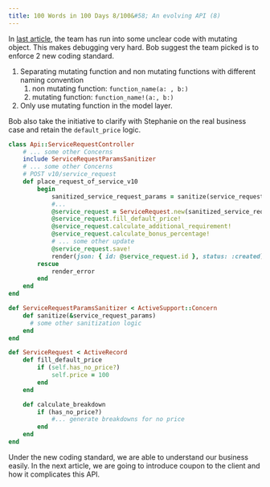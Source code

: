 ```yaml
---
title: 100 Words in 100 Days 8/100&#58; An evolving API (8)
---
```


In [last article](2019/11/18/100-words-in-100-days-7-an-evolving-api-7.html), the team has run into some unclear code with mutating object. This makes debugging very hard. Bob suggest the team picked is to enforce 2 new coding standard.

1. Separating mutating function and non mutating functions with different naming convention
    1. non mutating function: `function_name(a: , b:)`
    1. mutating function: `function_name!(a:, b:)`
2. Only use mutating function in the model layer.

Bob also take the initiative to clarify with Stephanie on the real business case and retain the `default_price` logic.

```ruby
class Api::ServiceRequestController
    # ... some other Concerns
    include ServiceRequestParamsSanitizer
    # ... some other Concerns
    # POST v10/service_request
    def place_request_of_service_v10
        begin
            sanitized_service_request_params = sanitize(service_request_params)
            #...
            @service_request = ServiceRequest.new(sanitized_service_request_params)
            @service_request.fill_default_price!
            @service_request.calculate_additional_requirement!
            @service_request.calculate_bonus_percentage!
            # ... some other update
            @service_request.save!
            render(json: { id: @service_request.id }, status: :created)
        rescue
            render_error
        end
    end
end
```

```ruby
def ServiceRequestParamsSanitizer < ActiveSupport::Concern
    def sanitize(&service_request_params)
      # some other sanitization logic
    end
end
```

```ruby
def ServiceRequest < ActiveRecord
    def fill_default_price
        if (self.has_no_price?)
            self.price = 100
        end
    end

    def calculate_breakdown
        if (has_no_price?)
            #... generate breakdowns for no price
        end
    end
end
```

Under the new coding standard, we are able to understand our business easily. In the next article, we are going to introduce coupon to the client and how it complicates this API. 